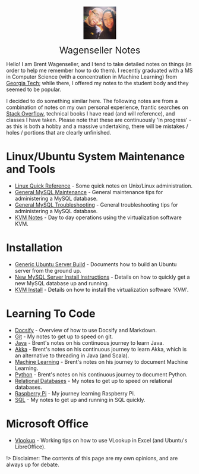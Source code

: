 <img
    src="./images/BrentAndMandi.jpg"
    width="88"
    style="display: block; width: 88px; margin: auto; margin-bottom: 1em"
/><span style="display: block; text-align: center; font-size: 1.75em;"> Wagenseller Notes </span>

Hello! I am Brent Wagenseller, and I tend to take detailed notes on things (in order to help me remember how to do them). I recently graduated with a MS in Computer Science (with a concentration in Machine Learning) from [Georgia Tech](https://www.omscs.gatech.edu/); while there, I offered my notes to the student body and they seemed to be popular. 

I decided to do something similar here. The following notes are from a combination of notes on my own personal experience, frantic searches on [Stack Overflow](https://stackoverflow.com/), technical books I have read (and will reference), and classes I have taken. Please note that these are continuously 'in progress' - as this is both a hobby and a massive undertaking, there will be mistakes / holes / portions that are clearly unfinished.

# Linux/Ubuntu System Maintenance and Tools
- [Linux Quick Reference](/ubuntu/linux_notes) - Some quick notes on Unix/Linux administration.
- [General MySQL Maintenance](/ubuntu/package_operations/mysql_maintenance) - General maintenance tips for administering a MySQL database.
- [General MySQL Troubleshooting](/ubuntu/package_operations/mysql_troubleshooting) - General troubleshooting tips for administering a MySQL database.
- [KVM Notes](/ubuntu/package_operations/kvm_notes) - Day to day operations using the virtualization software KVM.

# Installation
- [Generic Ubuntu Server Build](/ubuntu/server_build) - Documents how to build an Ubuntu server from the ground up.
- [New MySQL Server Install Instructions](/ubuntu/package_install/mysql_install) - Details on how to quickly get a new MySQL database up and running.
- [KVM Install](/ubuntu/package_install/kvm_install) - Details on how to install the virtualization software 'KVM'.

# Learning To Code
- [Docsify](/learn_to_code/docsify/) - Overview of how to use Docsify and Markdown. 
- [Git](/learn_to_code/git/) - My notes to get up to speed on git. 
- [Java](/learn_to_code/java/) - Brent's notes on his continuous journey to learn Java.
- [Akka](/learn_to_code/java/akka/) - Brent's notes on his continuous journey to learn Akka, which is an alternative to threading in Java (and Scala).
- [Machine Learning](/learn_to_code/machine_learning/) - Brent's notes on his journey to document Machine Learning.
- [Python](/learn_to_code/python/) - Brent's notes on his continuous journey to document Python.
- [Relational Databases](/learn_to_code/relational_databases/) - My notes to get up to speed on relational databases. 
- [Raspberry Pi](/learn_to_code/raspberry_pi/) - My journey learning Raspberry Pi.
- [SQL](/learn_to_code/relational_databases/sql) - My notes to get up and running in SQL quickly. 

# Microsoft Office
- [Vlookup](/office/excel_vlookup) - Working tips on how to use VLookup in Excel (and Ubuntu's LibreOffice).

!> Disclaimer: The contents of this page are my own opinions, and are always up for debate.